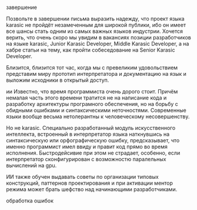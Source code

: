 завершение

Позвольте в завершении письма выразить надежду, что проект языка karasic не пройдёт незамеченным для широкой публики, ибо он имеет все шансы стать одним из самых важных языков индустрии. Хочется верить, что очень скоро мы увидим в вакансиях позиции разработчиков на языке karasic, Junior Karasic Developer, Middle Karasic Developer, а на хабре статьи на тему, как пройти собеседование на Senior Karasic Developer. 

Близится, близится тот час, когда мы с превеликим удовольствием представим миру прототип интерпретатора и документацию на язык и выложим исходники в открытый доступ.



ии 
Известно, что время программиста очень дорого стоит. Причём немалая часть этого времени тратится не на написание кода и разработку архитектуры програмного обеспечения, но на борьбу с обидными ошибками и синтаксическими неточностями. Современные языки вообще весьма нетолерантны к человеческому несовершенству. 

Но не karasic. Специально разработанный модуль искусственного интеллекта, встроенный в интерпретатор языка наткнувшись на синтаксическую или орфографическую ошибку, предсказывает, что именно программист имел ввиду и правит код прямо во время исполнения. Быстродейсивие при этом не страдает, особенно, если интерпретатор сконфигурирован с возможностю паралельных вычислений на gpu.

ИИ также обучен выдавать советы по организации типовых конструкций, паттернов проектирования и при активации ментор режима может брать шефство над начинающими разработчиками. 


обработка ошибок 



